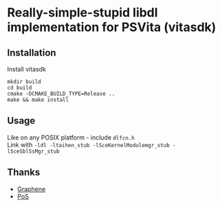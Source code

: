 # Really-simple-stupid libdl implementation for PSVita (vitasdk)

## Installation
Install vitasdk
```
mkdir build
cd build
cmake -DCMAKE_BUILD_TYPE=Release ..
make && make install
```

## Usage

Like on any POSIX platform - include `dlfcn.h`  
Link with `-ldl -ltaihen_stub -lSceKernelModulemgr_stub -lSceSblSsMgr_stub`

## Thanks
* [Graphene](https://github.com/GrapheneCt)
* [PoS](https://github.com/Princess-of-Sleeping)
